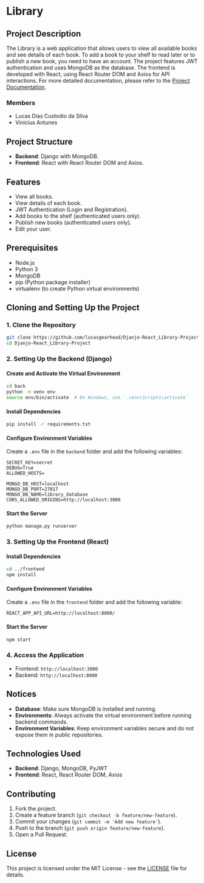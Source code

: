 # Library

## Project Description

The Library is a web application that allows users to view all available books and see details of each book. To add a book to your shelf to read later or to publish a new book, you need to have an account. The project features JWT authentication and uses MongoDB as the database. The frontend is developed with React, using React Router DOM and Axios for API interactions.
For more detailed documentation, please refer to the [Project Documentation](https://docs.google.com/document/d/1SdF9K9jGur6VQXukXquGRWLAEd2DNiWzzrbLzbaYFXc/edit?usp=sharing).

### Members

- Lucas Dias Custodio da Silva
- Vinicius Antunes

## Project Structure

- **Backend**: Django with MongoDB.
- **Frontend**: React with React Router DOM and Axios.

## Features

- View all books.
- View details of each book.
- JWT Authentication (Login and Registration).
- Add books to the shelf (authenticated users only).
- Publish new books (authenticated users only).
- Edit your user.

## Prerequisites

- Node.js
- Python 3
- MongoDB
- pip (Python package installer)
- virtualenv (to create Python virtual environments)

## Cloning and Setting Up the Project

### 1. Clone the Repository

```bash
git clone https://github.com/lucasgearhead/Djanjo-React_Library-Project.git
cd Djanjo-React_Library-Project
```

### 2. Setting Up the Backend (Django)

#### Create and Activate the Virtual Environment

```bash
cd back
python -m venv env
source env/bin/activate  # On Windows, use `.\env\Scripts\activate`
```

#### Install Dependencies

```bash
pip install -r requirements.txt
```

#### Configure Environment Variables

Create a `.env` file in the `backend` folder and add the following variables:

```
SECRET_KEY=secret
DEBUG=True
ALLOWED_HOSTS=

MONGO_DB_HOST=localhost
MONGO_DB_PORT=27017
MONGO_DB_NAME=library_database
CORS_ALLOWED_ORIGINS=http://localhost:3000
```

#### Start the Server

```bash
python manage.py runserver
```

### 3. Setting Up the Frontend (React)

#### Install Dependencies

```bash
cd ../frontend
npm install
```

#### Configure Environment Variables

Create a `.env` file in the `frontend` folder and add the following variable:

```
REACT_APP_API_URL=http://localhost:8000/
```

#### Start the Server

```bash
npm start
```

### 4. Access the Application

- Frontend: `http://localhost:3000`
- Backend: `http://localhost:8000`

## Notices

- **Database**: Make sure MongoDB is installed and running.
- **Environments**: Always activate the virtual environment before running backend commands.
- **Environment Variables**: Keep environment variables secure and do not expose them in public repositories.

## Technologies Used

- **Backend**: Django, MongoDB, PyJWT
- **Frontend**: React, React Router DOM, Axios

## Contributing

1. Fork the project.
2. Create a feature branch (`git checkout -b feature/new-feature`).
3. Commit your changes (`git commit -m 'Add new feature'`).
4. Push to the branch (`git push origin feature/new-feature`).
5. Open a Pull Request.

## License

This project is licensed under the MIT License - see the [LICENSE](LICENSE) file for details.
